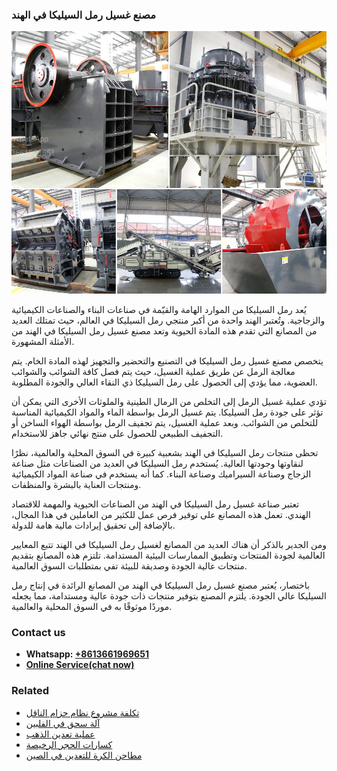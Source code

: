 <h3>مصنع غسيل رمل السيليكا في الهند</h3><img src='1701853639.jpg' alt=''><p>يُعد رمل السيليكا من الموارد الهامة والقيّمة في صناعات البناء والصناعات الكيميائية والزجاجية. وتُعتبر الهند واحدة من أكبر منتجي رمل السيليكا في العالم، حيث تمتلك العديد من المصانع التي تقدم هذه المادة الحيوية وتعد مصنع غسيل رمل السيليكا في الهند من الأمثلة المشهورة.</p><p>يتخصص مصنع غسيل رمل السيليكا في التصنيع والتحضير والتجهيز لهذه المادة الخام. يتم معالجة الرمل عن طريق عملية الغسيل، حيث يتم فصل كافة الشوائب والشوائب العضوية، مما يؤدي إلى الحصول على رمل السيليكا ذي النقاء العالي والجودة المطلوبة.</p><p>تؤدي عملية غسيل الرمل إلى التخلص من الرمال الطينية والملوثات الأخرى التي يمكن أن تؤثر على جودة رمل السيليكا. يتم غسيل الرمل بواسطة الماء والمواد الكيميائية المناسبة للتخلص من الشوائب. وبعد عملية الغسيل، يتم تجفيف الرمل بواسطة الهواء الساخن أو التجفيف الطبيعي للحصول على منتج نهائي جاهز للاستخدام.</p><p>تحظى منتجات رمل السيليكا في الهند بشعبية كبيرة في السوق المحلية والعالمية، نظرًا لنقاوتها وجودتها العالية. يُستخدم رمل السيليكا في العديد من الصناعات مثل صناعة الزجاج وصناعة السيراميك وصناعة البناء. كما أنه يستخدم في صناعة المواد الكيميائية ومنتجات العناية بالبشرة والمنظفات.</p><p>تعتبر صناعة غسيل رمل السيليكا في الهند من الصناعات الحيوية والمهمة للاقتصاد الهندي. تعمل هذه المصانع على توفير فرص عمل للكثير من العاملين في هذا المجال، بالإضافة إلى تحقيق إيرادات مالية هامة للدولة.</p><p>ومن الجدير بالذكر أن هناك العديد من المصانع لغسيل رمل السيليكا في الهند تتبع المعايير العالمية لجودة المنتجات وتطبيق الممارسات البيئية المستدامة. تلتزم هذه المصانع بتقديم منتجات عالية الجودة وصديقة للبيئة تفي بمتطلبات السوق العالمية.</p><p>باختصار، يُعتبر مصنع غسيل رمل السيليكا في الهند من المصانع الرائدة في إنتاج رمل السيليكا عالي الجودة. يلتزم المصنع بتوفير منتجات ذات جودة عالية ومستدامة، مما يجعله موردًا موثوقًا به في السوق المحلية والعالمية.</p><h3>Contact us</h3><ul><li><strong>Whatsapp:&nbsp;<a href="https://wa.me/8613661969651">+8613661969651</a></strong></li><li><a href="https://swt.shibang-china.com/?git&amp;zhl&amp;مصنع غسيل رمل السيليكا في الهند"><strong>Online Service(chat now)</strong></a></li></ul><h3>Related</h3><ul><li><a href='تكلفة مشروع نظام حزام الناقل.md'>تكلفة مشروع نظام حزام الناقل</a></li><li><a href='آلة سحق في الفلبين.md'>آلة سحق في الفلبين</a></li><li><a href='عملية تعدين الذهب.md'>عملية تعدين الذهب</a></li><li><a href='كسارات الحجر الرخيصة.md'>كسارات الحجر الرخيصة</a></li><li><a href='مطاحن الكرة للتعدين في الصين.md'>مطاحن الكرة للتعدين في الصين</a></li></ul>